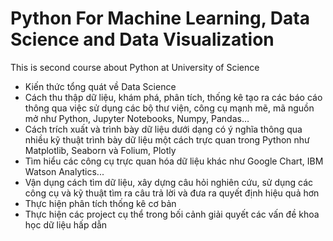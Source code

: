 # Python For Machine Learning, Data Science and Data Visualization

This is second course about Python at University of Science

- Kiến thức tổng quát về Data Science
- Cách thu thập dữ liệu, khám phá, phân tích, thống kê tạo ra các báo cáo thông qua việc sử dụng các bộ thư viện, công cụ mạnh mẽ, mã nguồn mở như Python, Jupyter Notebooks, Numpy, Pandas…
- Cách trích xuất và trình bày dữ liệu dưới dạng có ý nghĩa thông qua nhiều kỹ thuật trình bày dữ liệu một cách trực quan trong Python như Matplotlib, Seaborn và Folium, Plotly
- Tìm hiểu các công cụ trực quan hóa dữ liệu khác như Google Chart, IBM Watson Analytics...
- Vận dụng cách tìm dữ liệu, xây dựng câu hỏi nghiên cứu, sử dụng các công cụ và kỹ thuật tìm ra câu trả lời và đưa ra quyết định hiệu quả hơn
- Thực hiện phân tích thống kê cơ bản
- Thực hiện các project cụ thể trong bối cảnh giải quyết các vấn đề khoa học dữ liệu hấp dẫn
